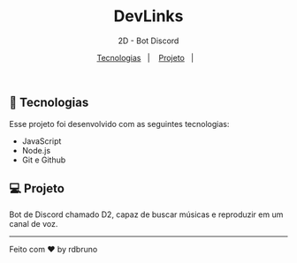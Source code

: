 <h1 align="center"> DevLinks </h1>

<p align="center">
2D - Bot Discord <br/>
</p>

<p align="center">
  <a href="#-tecnologias">Tecnologias</a>&nbsp;&nbsp;&nbsp;|&nbsp;&nbsp;&nbsp;
  <a href="#-projeto">Projeto</a>&nbsp;&nbsp;&nbsp;|&nbsp;&nbsp;&nbsp;
</p>

<br>

## 🚀 Tecnologias

Esse projeto foi desenvolvido com as seguintes tecnologias:

- JavaScript
- Node.js
- Git e Github

## 💻 Projeto

Bot de Discord chamado D2, capaz de buscar músicas e reproduzir em um canal de voz.

---

Feito com ♥ by rdbruno
